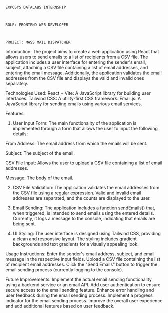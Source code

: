                                                                        EXPOSYS DATALABS INTERNSHIP


                                                                       ROLE: FRONTEND WEB DEVELOPER


                                                                       PROJECT: MASS MAIL DISPATCHER

Introduction:
The project aims to create a web application using React that allows users to send emails to a list of recipients from a CSV file. The application includes a user interface for entering the sender's email, subject, attaching a CSV file containing a list of email addresses, and entering the email message. Additionally, the application validates the email addresses from the CSV file and displays the valid and invalid ones separately.

Technologies Used:
React + Vite: A JavaScript library for building user interfaces.
Tailwind CSS: A utility-first CSS framework.
Email.js: A JavaScript library for sending emails using various email services.

Features:
1. User Input Form:
The main functionality of the application is implemented through a form that allows the user to input the following details:

From Address: The email address from which the emails will be sent.

Subject: The subject of the email.

CSV File Input: Allows the user to upload a CSV file containing a list of email addresses.

Message: The body of the email.


2. CSV File Validation:
The application validates the email addresses from the CSV file using a regular expression. Valid and invalid email addresses are separated, and the counts are displayed to the user.

3. Email Sending:
The application includes a function sendEmails() that, when triggered, is intended to send emails using the entered details. Currently, it logs a message to the console, indicating that emails are being sent.

4. UI Styling:
The user interface is designed using Tailwind CSS, providing a clean and responsive layout. The styling includes gradient backgrounds and text gradients for a visually appealing look.

Usage Instructions:
Enter the sender's email address, subject, and email message in the respective input fields.
Upload a CSV file containing the list of recipient email addresses.
Click the "Send Emails" button to trigger the email sending process (currently logging to the console).

Future Improvements:
Implement the actual email sending functionality using a backend service or an email API.
Add user authentication to ensure secure access to the email sending feature.
Enhance error handling and user feedback during the email sending process.
Implement a progress indicator for the email sending process.
Improve the overall user experience and add additional features based on user feedback.

